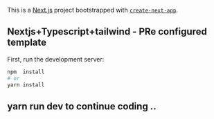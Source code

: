 This is a [Next.js](https://nextjs.org/) project bootstrapped with [`create-next-app`](https://github.com/vercel/next.js/tree/canary/packages/create-next-app).

## Nextjs+Typescript+tailwind - PRe configured  template 

First, run the development server:

```bash
npm  install
# or
yarn install
```

 

## yarn run dev   to continue coding .. 

 
